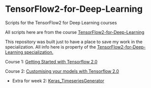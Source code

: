 # TensorFlow2-for-Deep-Learning
Scripts for the TensorFlow2 for Deep Learning courses

All scripts here are from the course [TensorFlow2-for-Deep-Learning](https://www.coursera.org/specializations/tensorflow2-deeplearning)

This repository was built just to have a place to save my work in the specialization. All info here is property of the [TensorFlow2-for-Deep-Learning specialization.](https://www.coursera.org/specializations/tensorflow2-deeplearning)

Course 1: [Getting Started with Tensorflow 2.0](https://github.com/DiegoCorona/TensorFlow2-for-Deep-Learning/tree/main/Course_1%20Getting%20Started%20with%20Tensorflow%202.0)

Course 2: [Customising your models with Tensorflow 2.0](https://github.com/DiegoCorona/TensorFlow2-for-Deep-Learning/tree/main/Course_2%20Customising%20your%20models%20with%20TensorFlow%202.0)
- Extra for week 2: [Keras_TimeseriesGenerator](https://github.com/DiegoCorona/TensorFlow2-for-Deep-Learning/blob/main/Week2_Keras_TimeseriesGenerator.ipynb)  
